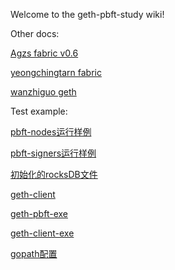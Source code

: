 Welcome to the geth-pbft-study wiki!

Other docs:

[Agzs fabric v0.6](https://github.com/Agzs/Hyperledger/wiki)

[yeongchingtarn fabric](https://github.com/yeongchingtarn/geth-pbft/wiki)

[wanzhiguo geth](https://github.com/wanzhiguo/ethstudy/wiki)

Test example:

[pbft-nodes运行样例](https://github.com/Agzs/pbft-nodes)

[pbft-signers运行样例](https://github.com/Agzs/pbft-signers)

[初始化的rocksDB文件](https://github.com/Agzs/hyperledgerRocksDB)

[geth-client](https://github.com/Agzs/geth-client)

[geth-pbft-exe](https://github.com/Agzs/geth-pbft-exe)

[geth-client-exe](https://github.com/Agzs/geth-client-exe)

[gopath配置](https://github.com/Agzs/gopath)